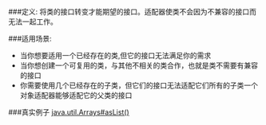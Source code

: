 ###定义:
将类的接口转变才能期望的接口。适配器使类不会因为不兼容的接口而无法一起工作。

###适用场景:
* 当你想要适用一个已经存在的类,但它的接口无法满足你的需求
* 当你想创建一个可复用的类，与其他不相关的类合作，也就是类不需要有兼容的接口
* 你需要使用几个已经存在的子类，但它们的接口无法适配它们所有的子类一个对象适配器能够适配它的父类的接口

###真实例子
[java.util.Arrays#asList()](http://docs.oracle.com/javase/8/docs/api/java/util/Arrays.html#asList%28T...%29)